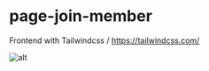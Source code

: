 # page-join-member
Frontend with Tailwindcss / https://tailwindcss.com/


![alt](https://cdn.jsdelivr.net/gh/renaldi99/assets-cdn@master/img-landing-page-coders.PNG)
